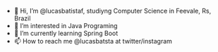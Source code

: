 - 👋 Hi, I’m @lucasbatistaf, studiyng Computer Science in Feevale, Rs, Brazil
- 👀 I’m interested in Java Programing
- 🌱 I’m currently learning Spring Boot
- 📫 How to reach me @lucasbatsta at twitter/instagram

<!---
lucasbatistaf/lucasbatistaf is a ✨ special ✨ repository because its `README.md` (this file) appears on your GitHub profile.
You can click the Preview link to take a look at your changes.
--->
